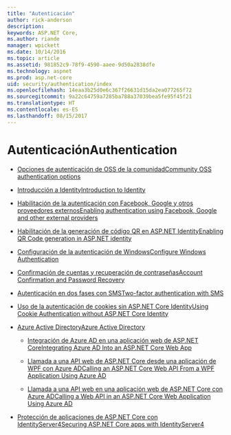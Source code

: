 ```yaml
---
title: "Autenticación"
author: rick-anderson
description: 
keywords: ASP.NET Core,
ms.author: riande
manager: wpickett
ms.date: 10/14/2016
ms.topic: article
ms.assetid: 981852c9-78f9-4590-aaee-9d50a2838dfe
ms.technology: aspnet
ms.prod: asp.net-core
uid: security/authentication/index
ms.openlocfilehash: 14eaa3b25d0e6c367f26631d15da2ea077265f72
ms.sourcegitcommit: 9a22c64759a7285ba788a37039bea5fe95f45f21
ms.translationtype: HT
ms.contentlocale: es-ES
ms.lasthandoff: 08/15/2017
---
```

# <a name="authentication"></a><span data-ttu-id="06588-103">Autenticación</span><span class="sxs-lookup"><span data-stu-id="06588-103">Authentication</span></span>

* [<span data-ttu-id="06588-104">Opciones de autenticación de OSS de la comunidad</span><span class="sxs-lookup"><span data-stu-id="06588-104">Community OSS authentication options</span></span>](community.md)

* [<span data-ttu-id="06588-105">Introducción a Identity</span><span class="sxs-lookup"><span data-stu-id="06588-105">Introduction to Identity</span></span>](identity.md)

* [<span data-ttu-id="06588-106">Habilitación de la autenticación con Facebook, Google y otros proveedores externos</span><span class="sxs-lookup"><span data-stu-id="06588-106">Enabling authentication using Facebook, Google and other external providers</span></span>](social/index.md)

* [<span data-ttu-id="06588-107">Habilitación de la generación de código QR en ASP.NET Identity</span><span class="sxs-lookup"><span data-stu-id="06588-107">Enabling QR Code generation in ASP.NET identity</span></span>](identity-enable-qrcodes.md)

* [<span data-ttu-id="06588-108">Configuración de la autenticación de Windows</span><span class="sxs-lookup"><span data-stu-id="06588-108">Configure Windows Authentication</span></span>](windowsauth.md)

* [<span data-ttu-id="06588-109">Confirmación de cuentas y recuperación de contraseñas</span><span class="sxs-lookup"><span data-stu-id="06588-109">Account Confirmation and Password Recovery</span></span>](accconfirm.md)

* [<span data-ttu-id="06588-110">Autenticación en dos fases con SMS</span><span class="sxs-lookup"><span data-stu-id="06588-110">Two-factor authentication with SMS</span></span>](2fa.md)

* [<span data-ttu-id="06588-111">Uso de la autenticación de cookies sin ASP.NET Core Identity</span><span class="sxs-lookup"><span data-stu-id="06588-111">Using Cookie Authentication without ASP.NET Core Identity</span></span>](cookie.md)

* [<span data-ttu-id="06588-112">Azure Active Directory</span><span class="sxs-lookup"><span data-stu-id="06588-112">Azure Active Directory</span></span>](azure-active-directory/index.md)

  * [<span data-ttu-id="06588-113">Integración de Azure AD en una aplicación web de ASP.NET Core</span><span class="sxs-lookup"><span data-stu-id="06588-113">Integrating Azure AD Into an ASP.NET Core Web App</span></span>](https://azure.microsoft.com/documentation/samples/active-directory-dotnet-webapp-openidconnect-aspnetcore)

  * [<span data-ttu-id="06588-114">Llamada a una API web de ASP.NET Core desde una aplicación de WPF con Azure AD</span><span class="sxs-lookup"><span data-stu-id="06588-114">Calling an ASP.NET Core Web API From a WPF Application Using Azure AD</span></span>](https://azure.microsoft.com/documentation/samples/active-directory-dotnet-native-aspnetcore)

  * [<span data-ttu-id="06588-115">Llamada a una API web en una aplicación web de ASP.NET Core con Azure AD</span><span class="sxs-lookup"><span data-stu-id="06588-115">Calling a Web API in an ASP.NET Core Web Application Using Azure AD</span></span>](https://azure.microsoft.com/documentation/samples/active-directory-dotnet-webapp-webapi-openidconnect-aspnetcore)

* [<span data-ttu-id="06588-116">Protección de aplicaciones de ASP.NET Core con IdentityServer4</span><span class="sxs-lookup"><span data-stu-id="06588-116">Securing ASP.NET Core apps with IdentityServer4</span></span>](https://identityserver4.readthedocs.io)
